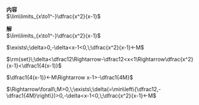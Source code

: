 **内容**  
$\lim\limits_{x\to1^-}\dfrac{x^2}{x-1}$  
  
**解**  
$\lim\limits_{x\to1^-}\dfrac{x^2}{x-1}$  
  
$\exists\;\delta>0,-\delta<x-1<0,\;\dfrac{x^2}{x-1}<-M$  
  
$\rm{set}\;\delta<\dfrac12\Rightarrow-\dfrac12<x<1\Rightarrow\dfrac{x^2}{x-1}<\dfrac1{4(x-1)}$  
  
$\dfrac1{4(x-1)}<-M\Rightarrow x-1>-\dfrac1{4M}$  
  
$\Rightarrow\forall\;M>0,\;\exists\;\delta(=\min\left\{\dfrac12,-\dfrac1{4M}\right\})>0,-\delta<x-1<0,\;\dfrac{x^2}{x-1}<-M$  
